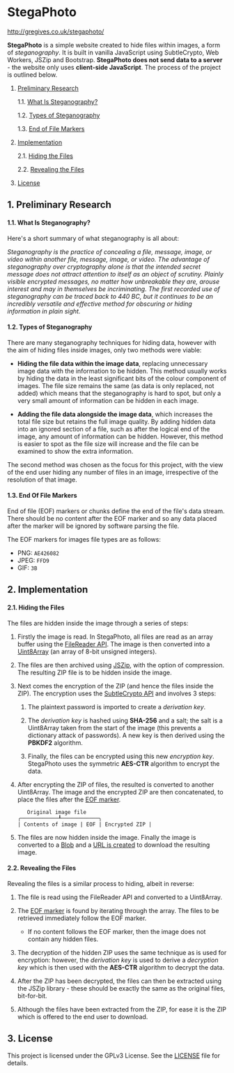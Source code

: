 # StegaPhoto

<http://gregives.co.uk/stegaphoto/>

**StegaPhoto** is a simple website created to hide files within images, a form of *steganography*. It is built in vanilla JavaScript using SubtleCrypto, Web Workers, JSZip and Bootstrap. **StegaPhoto does not send data to a server** - the website only uses **client-side JavaScript**. The process of the project is outlined below.

1. [Preliminary Research](#1-preliminary-research)

    1.1. [What Is Steganography?](#11-what-is-steganography)

    1.2. [Types of Steganography](#12-types-of-steganography)

    1.3. [End of File Markers](#13-end-of-file-markers)

2. [Implementation](#2-implementation)

    2.1. [Hiding the Files](#21-hiding-the-files)

    2.2. [Revealing the Files](#22-revealing-the-files)

3. [License](#3-license)

## 1. Preliminary Research

#### 1.1. What Is Steganography?

Here's a short summary of what steganography is all about:

_Steganography is the practice of concealing a file, message, image, or video within another file, message, image, or video. The advantage of steganography over cryptography alone is that the intended secret message does not attract attention to itself as an object of scrutiny. Plainly visible encrypted messages, no matter how unbreakable they are, arouse interest and may in themselves be incriminating. The first recorded use of steganography can be traced back to 440 BC, but it continues to be an incredibly versatile and effective method for obscuring or hiding information in plain sight._

#### 1.2. Types of Steganography

There are many steganography techniques for hiding data, however with the aim of hiding files inside images, only two methods were viable:

  * **Hiding the file data within the image data**, replacing unnecessary image data with the information to be hidden. This method usually works by hiding the data in the least significant bits of the colour component of images. The file size remains the same (as data is only replaced, not added) which means that the steganography is hard to spot, but only a very small amount of information can be hidden in each image.

  * **Adding the file data alongside the image data**, which increases the total file size but retains the full image quality. By adding hidden data into an ignored section of a file, such as after the logical end of the image, any amount of information can be hidden. However, this method is easier to spot as the file size will increase and the file can be examined to show the extra information.

  The second method was chosen as the focus for this project, with the view of the end user hiding any number of files in an image, irrespective of the resolution of that image.

#### 1.3. End Of File Markers

End of file (EOF) markers or chunks define the end of the file's data stream. There should be no content after the EOF marker and so any data placed after the marker will be ignored by software parsing the file.

The EOF markers for images file types are as follows:

  * PNG: `AE426082`
  * JPEG: `FFD9`
  * GIF: `3B`

## 2. Implementation

#### 2.1. Hiding the Files

The files are hidden inside the image through a series of steps:

  1. Firstly the image is read. In StegaPhoto, all files are read as an array buffer using the [FileReader API](https://developer.mozilla.org/en-US/docs/Web/API/FileReader). The image is then converted into a [Uint8Array](https://developer.mozilla.org/en-US/docs/Web/JavaScript/Reference/Global_Objects/Uint8Array) (an array of 8-bit unsigned integers).

  2. The files are then archived using [JSZip](https://stuk.github.io/jszip/), with the option of compression. The resulting ZIP file is to be hidden inside the image.

  3. Next comes the encryption of the ZIP (and hence the files inside the ZIP). The encryption uses the [SubtleCrypto API](https://developer.mozilla.org/en-US/docs/Web/API/SubtleCrypto) and involves 3 steps:

      1. The plaintext password is imported to create a *derivation key*.

      2. The *derivation key* is hashed using **SHA-256** and a salt; the salt is a Uint8Array taken from the start of the image (this prevents a dictionary attack of passwords). A new key is then derived using the **PBKDF2** algorithm.

      3. Finally, the files can be encrypted using this new *encryption key*. StegaPhoto uses the symmetric **AES-CTR** algorithm to encrypt the data.

  4. After encrypting the ZIP of files, the resulted is converted to another Uint8Array. The image and the encrypted ZIP are then concatenated, to place the files after the [EOF marker](#13-end-of-file-markers).

      ```
         Original image file
      ╭────────────┸────────────╮
      | Contents of image | EOF | Encrypted ZIP |
      ```

  5. The files are now hidden inside the image. Finally the image is converted to a [Blob](https://developer.mozilla.org/en-US/docs/Web/API/Blob) and a [URL is created](https://developer.mozilla.org/en-US/docs/Web/API/URL/createObjectURL) to download the resulting image.

#### 2.2. Revealing the Files

Revealing the files is a similar process to hiding, albeit in reverse:

  1. The file is read using the FileReader API and converted to a Uint8Array.

  2. The [EOF marker](#13-end-of-file-markers) is found by iterating through the array. The files to be retrieved immediately follow the EOF marker.

      * If no content follows the EOF marker, then the image does not contain any hidden files.

  3. The decryption of the hidden ZIP uses the same technique as is used for encryption: however, the *derivation key* is used to derive a *decryption key* which is then used with the **AES-CTR** algorithm to decrypt the data.

  4. After the ZIP has been decrypted, the files can then be extracted using the JSZip library - these should be exactly the same as the original files, bit-for-bit.

  5. Although the files have been extracted from the ZIP, for ease it is the ZIP which is offered to the end user to download.

## 3. License

This project is licensed under the GPLv3 License. See the [LICENSE](./LICENSE) file for details.
